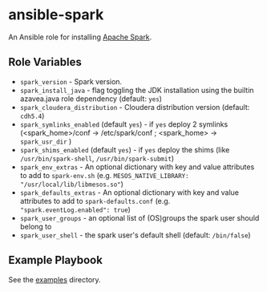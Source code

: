 # ansible-spark

An Ansible role for installing [Apache Spark](https://spark.apache.org).

## Role Variables

- `spark_version` - Spark version.
- `spark_install_java` - flag toggling the JDK installation using the builtin azavea.java role dependency (default: `yes`)
- `spark_cloudera_distribution` - Cloudera distribution version (default: `cdh5.4`)
- `spark_symlinks_enabled` (default `yes`) - if `yes` deploy 2 symlinks (<spark_home>/conf -> /etc/spark/conf ; <spark_home> -> `spark_usr_dir` )
- `spark_shims_enabled` (default `yes`) - if `yes` deploy the shims (like `/usr/bin/spark-shell`, `/usr/bin/spark-submit`)
- `spark_env_extras` - An optional dictionary with key and value attributes to add to `spark-env.sh` (e.g. `MESOS_NATIVE_LIBRARY: "/usr/local/lib/libmesos.so"`)
- `spark_defaults_extras` - An optional dictionary with key and value attributes
  to add to `spark-defaults.conf` (e.g. `"spark.eventLog.enabled": true`)
- `spark_user_groups` - an optional list of (OS)groups the spark user should belong to
- `spark_user_shell` - the spark user's default shell (default: `/bin/false`)

## Example Playbook

See the [examples](./examples/) directory.
